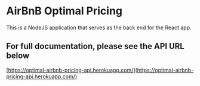 # AirBnB Optimal Pricing

This is a NodeJS application that serves as the back end for the React app.

## For full documentation, please see the API URL below

[https://optimal-airbnb-pricing-api.herokuapp.com/](https://optimal-airbnb-pricing-api.herokuapp.com/)
